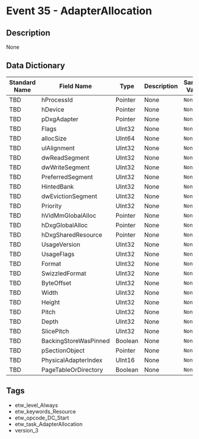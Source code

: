 # Event 35 - AdapterAllocation

## Description
None

## Data Dictionary
|Standard Name|Field Name|Type|Description|Sample Value|
|---|---|---|---|---|
|TBD|hProcessId|Pointer|None|`None`|
|TBD|hDevice|Pointer|None|`None`|
|TBD|pDxgAdapter|Pointer|None|`None`|
|TBD|Flags|UInt32|None|`None`|
|TBD|allocSize|UInt64|None|`None`|
|TBD|ulAlignment|UInt32|None|`None`|
|TBD|dwReadSegment|UInt32|None|`None`|
|TBD|dwWriteSegment|UInt32|None|`None`|
|TBD|PreferredSegment|UInt32|None|`None`|
|TBD|HintedBank|UInt32|None|`None`|
|TBD|dwEvictionSegment|UInt32|None|`None`|
|TBD|Priority|UInt32|None|`None`|
|TBD|hVidMmGlobalAlloc|Pointer|None|`None`|
|TBD|hDxgGlobalAlloc|Pointer|None|`None`|
|TBD|hDxgSharedResource|Pointer|None|`None`|
|TBD|UsageVersion|UInt32|None|`None`|
|TBD|UsageFlags|UInt32|None|`None`|
|TBD|Format|UInt32|None|`None`|
|TBD|SwizzledFormat|UInt32|None|`None`|
|TBD|ByteOffset|UInt32|None|`None`|
|TBD|Width|UInt32|None|`None`|
|TBD|Height|UInt32|None|`None`|
|TBD|Pitch|UInt32|None|`None`|
|TBD|Depth|UInt32|None|`None`|
|TBD|SlicePitch|UInt32|None|`None`|
|TBD|BackingStoreWasPinned|Boolean|None|`None`|
|TBD|pSectionObject|Pointer|None|`None`|
|TBD|PhysicalAdapterIndex|UInt16|None|`None`|
|TBD|PageTableOrDirectory|Boolean|None|`None`|

## Tags
* etw_level_Always
* etw_keywords_Resource
* etw_opcode_DC_Start
* etw_task_AdapterAllocation
* version_3